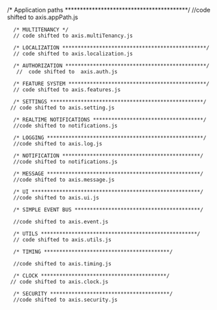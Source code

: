 /* Application paths *****************************************/
      //code shifted to axis.appPath.js

      /* MULTITENANCY */
      // code shifted to axis.multiTenancy.js  

      /* LOCALIZATION ***********************************************/
      // code shifted to axis.localization.js

      /* AUTHORIZATION **********************************************/
       //  code shifted to  axis.auth.js
      
      /* FEATURE SYSTEM *********************************************/
      // code shifted to axis.features.js 

      /* SETTINGS **************************************************/
     // code shifted to axis.setting.js
      
      /* REALTIME NOTIFICATIONS ************************************/
      //code shifted to notifications.js

      /* LOGGING ***************************************************/
      //code shifted to axis.log.js
      
      /* NOTIFICATION *********************************************/
      //code shifted to notifications.js
      
      /* MESSAGE **************************************************/
      //code shifted to axis.message.js
      
      /* UI *******************************************************/
      //code shifted to axis.ui.js

      /* SIMPLE EVENT BUS *****************************************/

      //code shifted to axis.event.js

      /* UTILS ***************************************************/
      // code shifted to axis.utils.js

      /* TIMING *****************************************/
      
      //code shifted to axis.timing.js

      /* CLOCK *****************************************/
     // code shifted to axis.clock.js

      /* SECURITY ***************************************/
      //code shifted to axis.security.js

